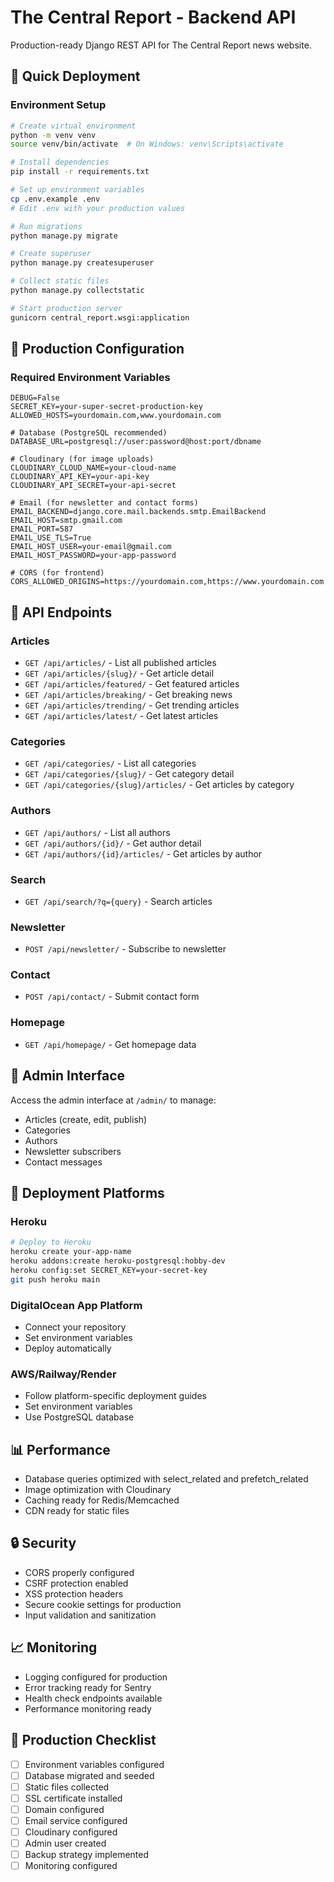 # The Central Report - Backend API

Production-ready Django REST API for The Central Report news website.

## 🚀 Quick Deployment

### Environment Setup
```bash
# Create virtual environment
python -m venv venv
source venv/bin/activate  # On Windows: venv\Scripts\activate

# Install dependencies
pip install -r requirements.txt

# Set up environment variables
cp .env.example .env
# Edit .env with your production values

# Run migrations
python manage.py migrate

# Create superuser
python manage.py createsuperuser

# Collect static files
python manage.py collectstatic

# Start production server
gunicorn central_report.wsgi:application
```

## 🔧 Production Configuration

### Required Environment Variables
```env
DEBUG=False
SECRET_KEY=your-super-secret-production-key
ALLOWED_HOSTS=yourdomain.com,www.yourdomain.com

# Database (PostgreSQL recommended)
DATABASE_URL=postgresql://user:password@host:port/dbname

# Cloudinary (for image uploads)
CLOUDINARY_CLOUD_NAME=your-cloud-name
CLOUDINARY_API_KEY=your-api-key
CLOUDINARY_API_SECRET=your-api-secret

# Email (for newsletter and contact forms)
EMAIL_BACKEND=django.core.mail.backends.smtp.EmailBackend
EMAIL_HOST=smtp.gmail.com
EMAIL_PORT=587
EMAIL_USE_TLS=True
EMAIL_HOST_USER=your-email@gmail.com
EMAIL_HOST_PASSWORD=your-app-password

# CORS (for frontend)
CORS_ALLOWED_ORIGINS=https://yourdomain.com,https://www.yourdomain.com
```

## 📡 API Endpoints

### Articles
- `GET /api/articles/` - List all published articles
- `GET /api/articles/{slug}/` - Get article detail
- `GET /api/articles/featured/` - Get featured articles
- `GET /api/articles/breaking/` - Get breaking news
- `GET /api/articles/trending/` - Get trending articles
- `GET /api/articles/latest/` - Get latest articles

### Categories
- `GET /api/categories/` - List all categories
- `GET /api/categories/{slug}/` - Get category detail
- `GET /api/categories/{slug}/articles/` - Get articles by category

### Authors
- `GET /api/authors/` - List all authors
- `GET /api/authors/{id}/` - Get author detail
- `GET /api/authors/{id}/articles/` - Get articles by author

### Search
- `GET /api/search/?q={query}` - Search articles

### Newsletter
- `POST /api/newsletter/` - Subscribe to newsletter

### Contact
- `POST /api/contact/` - Submit contact form

### Homepage
- `GET /api/homepage/` - Get homepage data

## 🔐 Admin Interface

Access the admin interface at `/admin/` to manage:
- Articles (create, edit, publish)
- Categories
- Authors
- Newsletter subscribers
- Contact messages

## 🚀 Deployment Platforms

### Heroku
```bash
# Deploy to Heroku
heroku create your-app-name
heroku addons:create heroku-postgresql:hobby-dev
heroku config:set SECRET_KEY=your-secret-key
git push heroku main
```

### DigitalOcean App Platform
- Connect your repository
- Set environment variables
- Deploy automatically

### AWS/Railway/Render
- Follow platform-specific deployment guides
- Set environment variables
- Use PostgreSQL database

## 📊 Performance

- Database queries optimized with select_related and prefetch_related
- Image optimization with Cloudinary
- Caching ready for Redis/Memcached
- CDN ready for static files

## 🔒 Security

- CORS properly configured
- CSRF protection enabled
- XSS protection headers
- Secure cookie settings for production
- Input validation and sanitization

## 📈 Monitoring

- Logging configured for production
- Error tracking ready for Sentry
- Health check endpoints available
- Performance monitoring ready

## 🎯 Production Checklist

- [ ] Environment variables configured
- [ ] Database migrated and seeded
- [ ] Static files collected
- [ ] SSL certificate installed
- [ ] Domain configured
- [ ] Email service configured
- [ ] Cloudinary configured
- [ ] Admin user created
- [ ] Backup strategy implemented
- [ ] Monitoring configured 